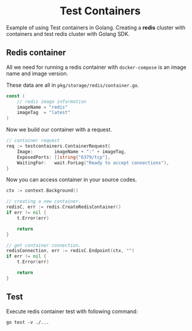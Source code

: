 <h1 align="center"> 
Test Containers
</h1>

Example of using Test containers in Golang. Creating a **redis** cluster with
containers and test redis cluster with Golang SDK.

## Redis container

All we need for running a redis container with ```docker-compose``` is
an image name and image version.

These data are all in ```pkg/storage/redis/container.go```.

```go
const (
	// redis image information
	imageName = "redis"
	imageTag  = "latest"
)
```

Now we build our container with a request.

```go
// container request
req := testcontainers.ContainerRequest{
    Image:        imageName + ":" + imageTag,
    ExposedPorts: []string{"6379/tcp"},
    WaitingFor:   wait.ForLog("Ready to accept connections"),
}
```

Now you can access container in your source codes.

```go
ctx := context.Background()

// creating a new container.
redisC, err := redis.CreateRedisContainer()
if err != nil {
    t.Error(err)

    return
}

// get container connection.
redisConnection, err := redisC.Endpoint(ctx, "")
if err != nil {
    t.Error(err)

    return
}
```

## Test

Execute redis container test with following command:

```shell
go test -v ./...
```
